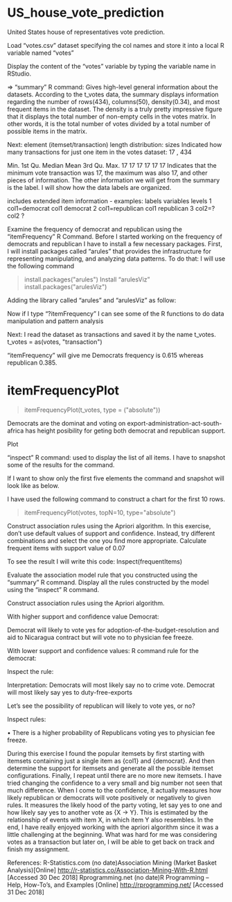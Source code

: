 # US_house_vote_prediction
United States house of representatives vote prediction.


Load “votes.csv” dataset specifying the col names and store it into a local R variable named “votes”


Display the content of the “votes” variable by typing the variable name in RStudio.







=> “summary” R command:
Gives high-level general information about the datasets. According to the t_votes data, the summary displays information regarding the number of rows(434), columns(50), density(0.34), and most frequent items in the dataset. The density is a truly pretty impressive figure that it displays the total number of non-empty cells in the votes matrix. In other words, it is the total number of votes divided by a total number of possible items in the matrix.

Next: element (itemset/transaction) length distribution: sizes
Indicated how many transactions for just one item in the votes dataset: 17 , 434

Min. 1st Qu.  Median    Mean 3rd Qu.    Max. 
     17      17      17      17      17      17
Indicates that the minimum vote transaction was 17, the maximum was also 17, and other pieces of information.
The other information we will get from the summary is the label. I will show how the data labels are organized.

includes extended item information - examples:
           labels variables     levels
1   col1=democrat      col1   democrat
2 col1=republican      col1 republican
3          col2=?      col2          ?


Examine the frequency of democrat and republican using the “itemFrequency” R Command. 
Before I started working on the frequency of democrats and republican I have to install a few necessary packages. First, I will install packages called “arules” that provides the infrastructure for representing manipulating, and analyzing data patterns.
To do that: I will use the following command
> install.packages("arules") 
Install “arulesViz”
> install.packages("arulesViz") 

Adding the library called “arules” and “arulesViz” as follow: 




Now if I type “?itemFrequency” I can see some of the R functions to do data manipulation and pattern analysis

Next:
I read the dataset as transactions and saved it by the name t_votes.
t_votes = as(votes, "transaction")




“itemFrequency” will give me 
Democrats frequency is 0.615 whereas republican 0.385.


# itemFrequencyPlot
> itemFrequencyPlot(t_votes, type = ("absolute"))

Democrats are the dominat and voting on export-administration-act-south-africa has height posibility for geting both democrat and republican support.

Plot






“inspect” R command: used to display the list of all items. I have to snapshot some of the results for the command.

If I want to show only the first five elements the command and snapshot will look like as below.


I have used the following command to construct a chart for the first 10 rows.
> itemFrequencyPlot(votes, topN=10, type="absolute")


Construct association rules using the Apriori algorithm. In this exercise, don’t use default values of support and confidence. Instead, try different combinations and select the one you find more appropriate.
Calculate frequent items with support value of 0.07

To see the result I will write this code: Inspect(frequentItems)



Evaluate the association model rule that you constructed using the “summary” R command.
Display all the rules constructed by the model using the “inspect” R command.















Construct association rules using the Apriori algorithm. 


With higher support and confidence value
Democrat:

Democrat will likely to vote yes for adoption-of-the-budget-resolution and aid to Nicaragua contract but will vote no to physician fee freeze.












With lower support and confidence values:
R command rule for the democrat: 


Inspect the rule:



Interpretation: Democrats will most likely say no to crime vote.
		Democrat will most likely say yes to duty-free-exports


Let’s see the possibility of republican will likely to vote yes, or no?



Inspect rules:


• There is a higher probability of Republicans voting yes to physician fee freeze. 

During this exercise I found the popular itemsets by first starting with itemsets containing just a single item as {col1} and {democrat}. And then determine the support for itemsets and generate all the possible itemset configurations. Finally, I repeat until there are no more new itemsets.
I have tried changing the confidence to a very small and big number not seen that much difference. When I come to the confidence, it actually measures how likely republican or democrats will vote positively or negatively to given rules. It measures the likely hood of the party voting, let say yes to one and how likely say yes to another vote as {X -> Y}. This is estimated by the relationship of events with item X, in which item Y also resembles. In the end, I have really enjoyed working with the apriori algorithm since it was a little challenging at the beginning.  What was hard for me was considering votes as a transaction but later on, I will be able to get back on track and finish my assignment. 

References:
R-Statistics.com (no date)Association Mining (Market Basket Analysis)[Online] http://r-statistics.co/Association-Mining-With-R.html [Accessed 30 Dec 2018]
Rprogramming.net (no date)R Programming – Help, How-To’s, and Examples [Online] http://rprogramming.net/ [Accessed 31 Dec 2018]


